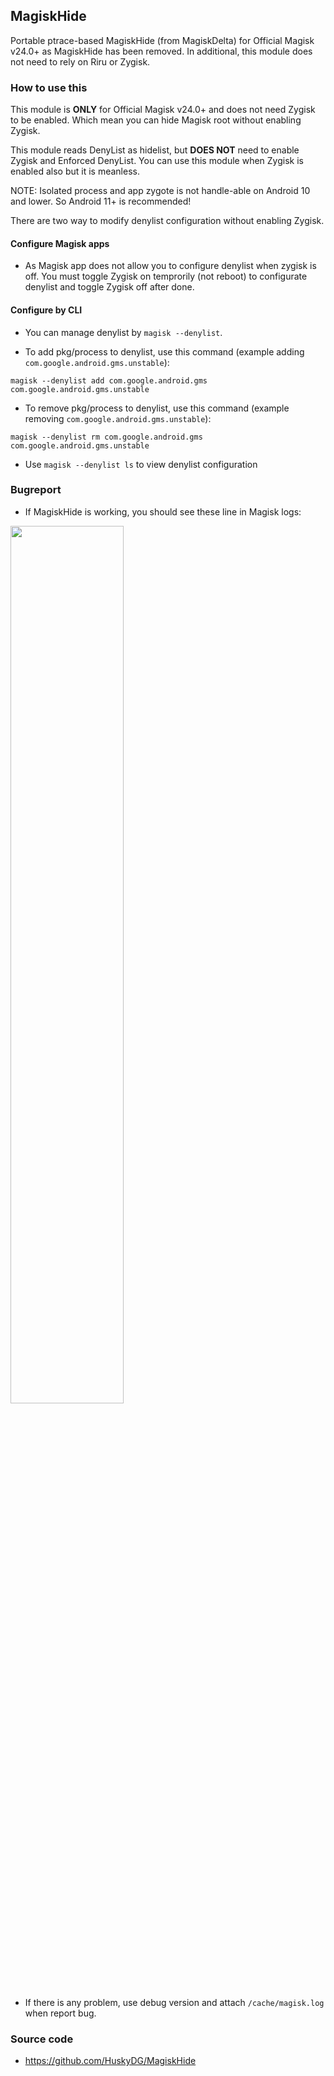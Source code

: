 ## MagiskHide

Portable ptrace-based MagiskHide (from MagiskDelta) for Official Magisk v24.0+ as MagiskHide has been removed. In additional, this module does not need to rely on Riru or Zygisk.

### How to use this

This module is **ONLY** for Official Magisk v24.0+ and does not need Zygisk to be enabled. Which mean you can hide Magisk root without enabling Zygisk.

This module reads DenyList as hidelist, but **DOES NOT** need to enable Zygisk and Enforced DenyList. You can use this module when Zygisk is enabled also but it is meanless.

NOTE: Isolated process and app zygote is not handle-able on Android 10 and lower. So Android 11+ is recommended!

There are two way to modify denylist configuration without enabling Zygisk.

#### Configure Magisk apps

- As Magisk app does not allow you to configure denylist when zygisk is off. You must toggle Zygisk on temprorily (not reboot) to configurate denylist and toggle Zygisk off after done.

#### Configure by CLI

- You can manage denylist by `magisk --denylist`.


- To add pkg/process to denylist, use this command (example adding `com.google.android.gms.unstable`):

```
magisk --denylist add com.google.android.gms com.google.android.gms.unstable
```

- To remove pkg/process to denylist, use this command (example removing `com.google.android.gms.unstable`):

```
magisk --denylist rm com.google.android.gms com.google.android.gms.unstable
```

- Use `magisk --denylist ls` to view denylist configuration

### Bugreport

- If MagiskHide is working, you should see these line in Magisk logs:

<img src="http://huskydg.github.io/img/Screenshot_20230228-102509.png" width="60%"/>

- If there is any problem, use debug version and attach `/cache/magisk.log` when report bug.

### Source code

- <https://github.com/HuskyDG/MagiskHide>
